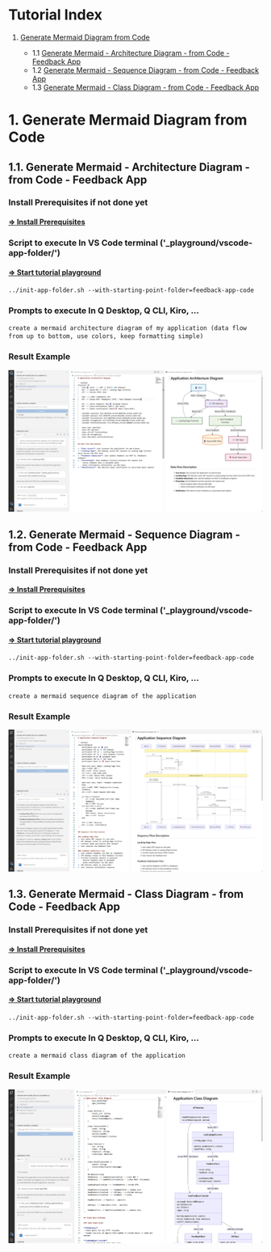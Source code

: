 # Tutorial Index

1. [Generate Mermaid Diagram from Code](#1-generate-mermaid-diagram-from-code)

    - 1.1 [Generate Mermaid - Architecture Diagram - from Code - Feedback App](#11-generate-mermaid---architecture-diagram---from-code---feedback-app)
    - 1.2 [Generate Mermaid - Sequence Diagram - from Code - Feedback App](#12-generate-mermaid---sequence-diagram---from-code---feedback-app)
    - 1.3 [Generate Mermaid - Class Diagram - from Code - Feedback App](#13-generate-mermaid---class-diagram---from-code---feedback-app)

# 1. Generate Mermaid Diagram from Code

## 1.1. Generate Mermaid - Architecture Diagram - from Code - Feedback App

### Install Prerequisites if not done yet
#### [=> Install Prerequisites](../README.md#prerequisites)

### Script to execute In VS Code terminal ('_playground/vscode-app-folder/')
#### [=> Start tutorial playground](../README.md#1-start-tutorial-window)
```
../init-app-folder.sh --with-starting-point-folder=feedback-app-code
```

### Prompts to execute In Q Desktop, Q CLI, Kiro, ...
```
create a mermaid architecture diagram of my application (data flow from up to bottom, use colors, keep formatting simple)
```

### Result Example
![mermaid architecture diagram from code](./screenshots/mermaid-architecture-diagram-from-code.png)


## 1.2. Generate Mermaid - Sequence Diagram - from Code - Feedback App

### Install Prerequisites if not done yet
#### [=> Install Prerequisites](../README.md#prerequisites)

### Script to execute In VS Code terminal ('_playground/vscode-app-folder/')
#### [=> Start tutorial playground](../README.md#1-start-tutorial-window)
```
../init-app-folder.sh --with-starting-point-folder=feedback-app-code
```

### Prompts to execute In Q Desktop, Q CLI, Kiro, ...
```
create a mermaid sequence diagram of the application
```

### Result Example
![mermaid sequence diagram from code](./screenshots/mermaid-sequence-diagram-from-code.png)


## 1.3. Generate Mermaid - Class Diagram - from Code - Feedback App

### Install Prerequisites if not done yet
#### [=> Install Prerequisites](../README.md#prerequisites)

### Script to execute In VS Code terminal ('_playground/vscode-app-folder/')
#### [=> Start tutorial playground](../README.md#1-start-tutorial-window)
```
../init-app-folder.sh --with-starting-point-folder=feedback-app-code
```

### Prompts to execute In Q Desktop, Q CLI, Kiro, ...
```
create a mermaid class diagram of the application
```

### Result Example
![mermaid class diagram from code](./screenshots/mermaid-class-diagram-from-code.png)

